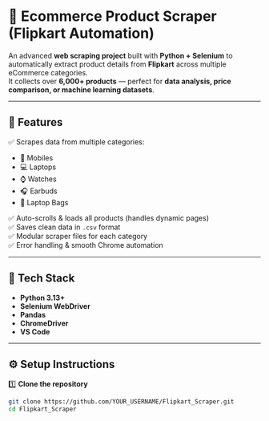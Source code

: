 # 🛒 Ecommerce Product Scraper (Flipkart Automation)

An advanced **web scraping project** built with **Python + Selenium** to automatically extract product details from **Flipkart** across multiple eCommerce categories.  
It collects over **6,000+ products** — perfect for **data analysis, price comparison, or machine learning datasets**.

---

## 🚀 Features

✅ Scrapes data from multiple categories:
- 📱 Mobiles  
- 💻 Laptops  
- ⌚ Watches  
- 🎧 Earbuds  
- 🎒 Laptop Bags  

✅ Auto-scrolls & loads all products (handles dynamic pages)  
✅ Saves clean data in `.csv` format  
✅ Modular scraper files for each category  
✅ Error handling & smooth Chrome automation  

---

## 🧠 Tech Stack

- **Python 3.13+**
- **Selenium WebDriver**
- **Pandas**
- **ChromeDriver**
- **VS Code**

---

## ⚙️ Setup Instructions

1️⃣ **Clone the repository**
```bash
git clone https://github.com/YOUR_USERNAME/Flipkart_Scraper.git
cd Flipkart_Scraper
